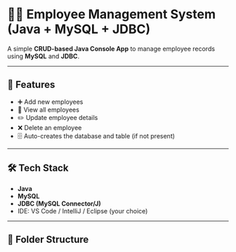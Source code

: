 # 🧑‍💼 Employee Management System (Java + MySQL + JDBC)

A simple **CRUD-based Java Console App** to manage employee records using **MySQL** and **JDBC**.

---

## 🔧 Features

- ➕ Add new employees
- 👀 View all employees
- ✏️ Update employee details
- ❌ Delete an employee
- 🗄️ Auto-creates the database and table (if not present)

---

## 🛠 Tech Stack

- **Java**
- **MySQL**
- **JDBC (MySQL Connector/J)**
- IDE: VS Code / IntelliJ / Eclipse (your choice)

---

## 📂 Folder Structure

